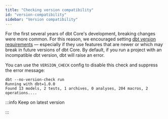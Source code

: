 ```yaml
---
title: "Checking version compatibility"
id: "version-compatibility"
sidebar: "Version compatibility"
---
```


For the first several years of dbt Core's development, breaking changes were more common. For this reason, we encouraged setting [dbt version requirements](/reference/project-configs/require-dbt-version) &mdash; especially if they use features that are newer or which may break in future versions of dbt Core. By default, if you run a project with an incompatible dbt version, dbt will raise an error.

You can use the `VERSION_CHECK` config to disable this check and suppress the error message:

```
dbt --no-version-check run
Running with dbt=1.0.0
Found 13 models, 2 tests, 1 archives, 0 analyses, 204 macros, 2 operations....
```

:::info Keep on latest version <Lifecycle status='beta' />
<Snippet path="_config-dbt-version-check" />

:::
